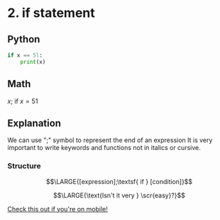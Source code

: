 # 2. if statement
## Python
```Python
if x == 5l:
    print(x)
```
## Math
$x;$ if $x = 51$
## Explanation
We can use ";" symbol to represent the end of an expression
It is very important to write keywords and functions not in italics or cursive.  
### Structure
$$\LARGE{[expression];\textsf{ if } [condition]}$$

$$\LARGE{\text{Isn't it very } \scr{easy}?}$$

  
[Check this out if you're on mobile!](https://github.com/Mashicaua/Maths-and-Python/blob/main/WARNING.md)
  
